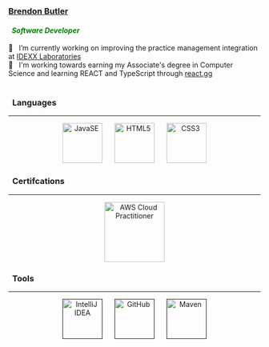### [Brendon Butler](https://www.sparkzz.net/)
#### &nbsp;&nbsp;<span style="vertical-align: top; color: green; font-style: italic;">Software Developer</span>

:telescope: &nbsp;&nbsp;I’m currently working on improving the practice management integration at [IDEXX Laboratories](https://www.idexx.com/)<br>
:seedling: &nbsp;&nbsp;I'm working towards earning my Associate's degree in Computer Science and learning REACT and TypeScript through [react.gg](https://www.react.gg)
<br><br>

### &nbsp;&nbsp;Languages
<hr>
<span style="text-align: center;">

[<img src="https://upload.wikimedia.org/wikipedia/en/thumb/3/30/Java_programming_language_logo.svg/1200px-Java_programming_language_logo.svg.png" title="JavaSE 8-11" alt="JavaSE" height="80" style="margin-right: 20px;">](https://www.oracle.com/java/technologies/java-se-glance.html)
[<img src="https://www.w3.org/html/logo/downloads/HTML5_Logo_128.png" title="HTML5" alt="HTML5" height="80" style="margin-right: 20px;">](https://developer.mozilla.org/en-US/docs/Glossary/HTML5)
[<img src="https://upload.wikimedia.org/wikipedia/commons/thumb/d/d5/CSS3_logo_and_wordmark.svg/1200px-CSS3_logo_and_wordmark.svg.png" title="CSS3/Less" alt="CSS3" height="80">](https://developer.mozilla.org/en-US/docs/Web/CSS)

</span>

### &nbsp;&nbsp;Certifcations
<hr>
<span style="text-align: center;">

[<img src="https://images.credly.com/size/680x680/images/00634f82-b07f-4bbd-a6bb-53de397fc3a6/image.png" title="AWS Cloud Practitioner" alt="AWS Cloud Practitioner" width="120">](https://www.credly.com/badges/510e1bb0-091e-4088-9236-82811bb20b84)

</span>

### &nbsp;&nbsp;Tools
<hr>
<span style="text-align: center;">

[<img src="https://upload.wikimedia.org/wikipedia/commons/thumb/9/9c/IntelliJ_IDEA_Icon.svg/2048px-IntelliJ_IDEA_Icon.svg.png" title="IntelliJ IDEA" alt="IntelliJ IDEA" width="80" style="margin-right: 20px;">]()
[<img src="https://cdn-icons-png.flaticon.com/512/25/25231.png" title="GitHub" alt="GitHub" width="80" style="margin-right: 20px;">]()
[<img src="https://www.iconarchive.com/download/i149137/simpleicons-team/simple/apache-maven.1024.png" title="Maven" alt="Maven" width="80">]()

</span>